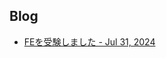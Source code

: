 ## Blog

<style>
  #ccby4 {
    display: none;
  }
</style>

* [FEを受験しました - Jul 31, 2024](https://juten10x.github.io/blog/fe_Jul-31-2024.html)
